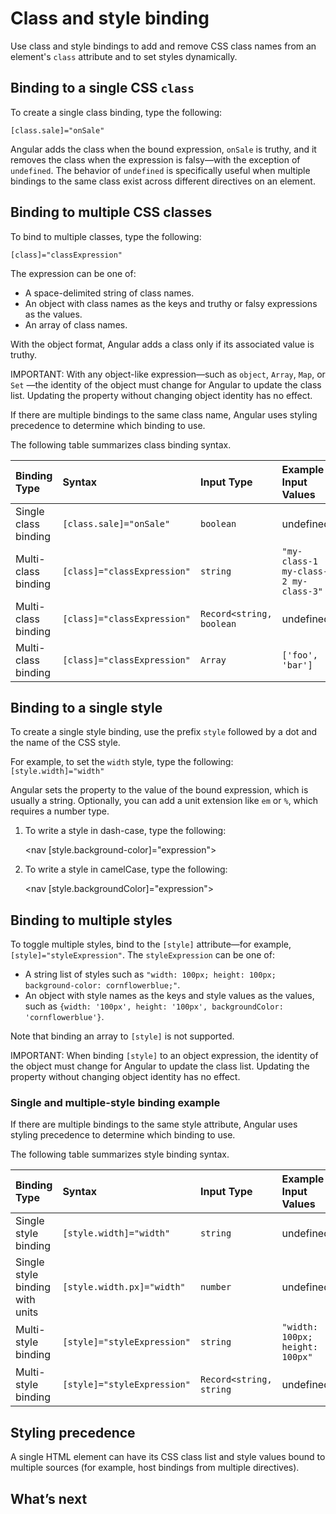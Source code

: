 # Class and style binding

Use class and style bindings to add and remove CSS class names from an element's `class` attribute and to set styles dynamically.

## Binding to a single CSS `class`

To create a single class binding, type the following:

`[class.sale]="onSale"`

Angular adds the class when the bound expression, `onSale` is truthy, and it removes the class when the expression is falsy—with the exception of `undefined`. The behavior of `undefined` is specifically useful when multiple bindings to the same class exist across different directives on an element. 

## Binding to multiple CSS classes

To bind to multiple classes, type the following:

`[class]="classExpression"`

The expression can be one of:

* A space-delimited string of class names.
* An object with class names as the keys and truthy or falsy expressions as the values.
* An array of class names.

With the object format, Angular adds a class only if its associated value is truthy.

IMPORTANT: With any object-like expression—such as `object`, `Array`, `Map`, or `Set` —the identity of the object must change for Angular to update the class list.
Updating the property without changing object identity has no effect.

If there are multiple bindings to the same class name, Angular uses styling precedence to determine which binding to use.

The following table summarizes class binding syntax.

| Binding Type         | Syntax                      | Input Type                                                                  | Example Input Values |
|:---                  |:---                         |:---                                                                         |:---                  |
| Single class binding | `[class.sale]="onSale"`     | <code>boolean | undefined | null</code>                       | `true`, `false`                      |
| Multi-class binding  | `[class]="classExpression"` | `string`                                                                    | `"my-class-1 my-class-2 my-class-3"` |
| Multi-class binding  | `[class]="classExpression"` | <code>Record<string, boolean | undefined | null></code> | `{foo: true, bar: false}`            |
| Multi-class binding  | `[class]="classExpression"` | <code>Array<string></code>                                            | `['foo', 'bar']`                     |

## Binding to a single style

To create a single style binding, use the prefix `style` followed by a dot and the name of the CSS style.

For example, to set the `width` style, type the following:  `[style.width]="width"`

Angular sets the property to the value of the bound expression, which is usually a string. Optionally, you can add a unit extension like `em` or `%`, which requires a number type.

1. To write a style in dash-case, type the following:

    <docs-code language="html"><nav [style.background-color]="expression"></nav></docs-code>

2. To write a style in camelCase, type the following:

    <docs-code language="html"><nav [style.backgroundColor]="expression"></nav></docs-code>

## Binding to multiple styles

To toggle multiple styles, bind to the `[style]` attribute—for example, `[style]="styleExpression"`.  The `styleExpression` can be one of:

* A string list of styles such as `"width: 100px; height: 100px; background-color: cornflowerblue;"`.
* An object with style names as the keys and style values as the values, such as `{width: '100px', height: '100px', backgroundColor: 'cornflowerblue'}`.

Note that binding an array to `[style]` is not supported.

IMPORTANT: When binding `[style]` to an object expression, the identity of the object must change for Angular to update the class list.
Updating the property without changing object identity has no effect.

### Single and multiple-style binding example

<docs-code path="src/content/examples/attribute-binding/src/app/single-and-multiple-style-binding.component.ts" header="nav-bar.component.ts"/>

If there are multiple bindings to the same style attribute, Angular uses styling precedence to determine which binding to use.

The following table summarizes style binding syntax.

| Binding Type                    | Syntax                      | Input Type                                                                 | Example Input Values |
|:---                             |:---                         |:---                                                                        |:---                  |
| Single style binding            | `[style.width]="width"`     | <code>string | undefined | null</code>                       | `"100px"`                           |
| Single style binding with units | `[style.width.px]="width"`  | <code>number | undefined | null</code>                       | `100`                               |
| Multi-style binding             | `[style]="styleExpression"` | `string`                                                                   | `"width: 100px; height: 100px"`     |
| Multi-style binding             | `[style]="styleExpression"` | <code>Record<string, string | undefined | null></code> | `{width: '100px', height: '100px'}` |

## Styling precedence

A single HTML element can have its CSS class list and style values bound to multiple sources (for example, host bindings from multiple directives).

## What’s next

<docs-pill-row>
  <docs-pill href="/guide/components/styling" title="Component Styling"/>
  <docs-pill href="/guide/animations" title="Introduction to Angular animations"/>
</docs-pill-row>
